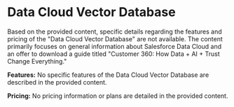 # Data Cloud Vector Database

Based on the provided content, specific details regarding the features and pricing of the "Data Cloud Vector Database" are not available. The content primarily focuses on general information about Salesforce Data Cloud and an offer to download a guide titled "Customer 360: How Data + AI + Trust Change Everything."

**Features:**
No specific features of the Data Cloud Vector Database are described in the provided content.

**Pricing:**
No pricing information or plans are detailed in the provided content.